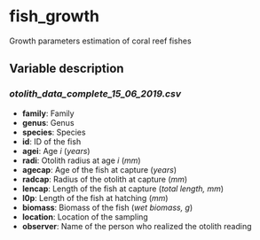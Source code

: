 # fish_growth
Growth parameters estimation of coral reef fishes

## Variable description

### *otolith_data_complete_15_06_2019.csv*

* **family**: Family
* **genus**: Genus
* **species**: Species
* **id**: ID of the fish
* **agei**: Age *i* (*years*)
* **radi**: Otolith radius at age *i* (*mm*)
* **agecap**: Age of the fish at capture (*years*)
* **radcap**: Radius of the otolith at capture (*mm*)
* **lencap**: Length of the fish at capture (*total length, mm*)
* **l0p**: Length of the fish at hatching (*mm*)
* **biomass**: Biomass of the fish (*wet biomass, g*)
* **location**: Location of the sampling
* **observer**: Name of the person who realized the otolith reading
